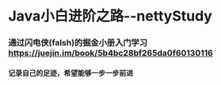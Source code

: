 # Java小白进阶之路--nettyStudy
### 通过闪电侠(falsh)的掘金小册入门学习 https://juejin.im/book/5b4bc28bf265da0f60130116
#### 记录自己的足迹，希望能够一步一步前进
